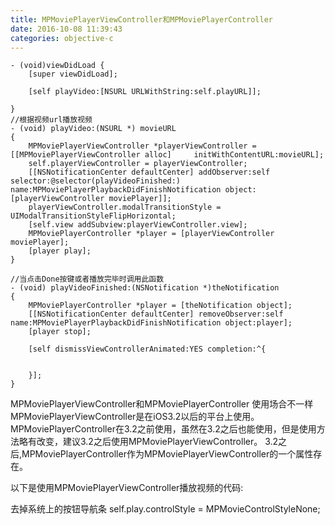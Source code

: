 ```yaml
---
title: MPMoviePlayerViewController和MPMoviePlayerController
date: 2016-10-08 11:39:43
categories: objective-c
---
```

<!-- more -->

```objc
- (void)viewDidLoad {
    [super viewDidLoad];

    [self playVideo:[NSURL URLWithString:self.playURL]];

}
//根据视频url播放视频
- (void) playVideo:(NSURL *) movieURL
{
    MPMoviePlayerViewController *playerViewController = [[MPMoviePlayerViewController alloc]     initWithContentURL:movieURL];
    self.playerViewController = playerViewController;
    [[NSNotificationCenter defaultCenter] addObserver:self selector:@selector(playVideoFinished:) name:MPMoviePlayerPlaybackDidFinishNotification object:[playerViewController moviePlayer]];
    playerViewController.modalTransitionStyle = UIModalTransitionStyleFlipHorizontal;
    [self.view addSubview:playerViewController.view];
    MPMoviePlayerController *player = [playerViewController moviePlayer];
    [player play];
}

//当点击Done按键或者播放完毕时调用此函数
- (void) playVideoFinished:(NSNotification *)theNotification
{
    MPMoviePlayerController *player = [theNotification object];
    [[NSNotificationCenter defaultCenter] removeObserver:self name:MPMoviePlayerPlaybackDidFinishNotification object:player];
    [player stop];

    [self dismissViewControllerAnimated:YES completion:^{
       
       
    }];
}
```

MPMoviePlayerViewController和MPMoviePlayerController 使用场合不一样MPMoviePlayerViewController是在iOS3.2以后的平台上使用。MPMoviePlayerController在3.2之前使用，虽然在3.2之后也能使用，但是使用方法略有改变，建议3.2之后使用MPMoviePlayerViewController。
3.2之后,MPMoviePlayerController作为MPMoviePlayerViewController的一个属性存在。

以下是使用MPMoviePlayerViewController播放视频的代码:


去掉系统上的按钮导航条 self.play.controlStyle = MPMovieControlStyleNone;